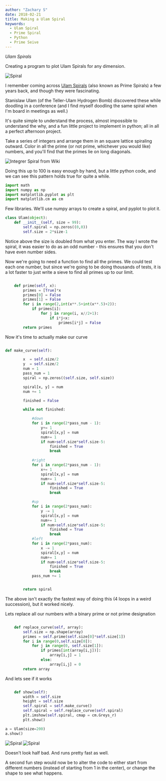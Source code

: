 ```yaml
---
author: "Zachary S"
date: 2018-02-21
title: Making a Ulam Spiral
keywords:
  - Ulam Spiral
  - Prime Spiral
  - Python
  - Prime Seive
---
```


*Ulam Spirals*

Creating a program to plot Ulam Spirals for any dimension.

![Spiral](/img/Spiral1.jpg)

I remember coming across [Ulam Spirals](https://en.wikipedia.org/wiki/Ulam_spiral) (also known as Prime Spirals) a few years back, and though they were fascinating.  

Stanislaw Ulam (of the Teller-Ulam Hydrogen Bomb) discovered these while doodling in a conference (and I find myself doodling the same spiral when I'm board in meetings as well.)

It's quite simple to understand the process, almost impossible to understand the why, and a fun little project to implement in python; all in all a perfect afternoon project.


Take a series of integers and arrange them in an square lattice spiraling outward.  Color in all the prime (or not prime, whichever you would like) numbers, and you'll find that the primes lie on long diagonals.


![Integrer Spiral from Wiki](/img/Ulam.jpg)


Doing this up to 100 is easy enough by hand, but a little python code, and we can see this pattern holds true for quite a while.


```python
import math
import numpy as np
import matplotlib.pyplot as plt
import matplotlib.cm as cm
```

Few libraries.  We'll use numpy arrays to create a spiral, and pyplot to plot it.

```python
class Ulam(object):
	def __init__(self, size = 99):
		self.spiral = np.zeros((0,0))
		self.size = 2*size-1
```

Notice above the size is doubled from what you enter.  The way I wrote the spiral, it was easier to do as an odd number - this ensures that you don't have even number sides.

Now we're going to need a function to find all the primes.  We could test each one number, but since we're going to be doing thousands of tests, it is a lot faster to just write a sieve to find all primes up to our limit.


```python

	def prime(self, x):
		primes = [True]*x
		primes[0] = False
		primes[1] = False
		for i in range(2,int(x**.5+int(x**.5)+2)):
			if primes[i]:
				for j in range(i, x//2+1):
					if i*j<x:
						primes[i*j] = False
		return primes

```

Now it's time to actually make our curve

```python

def make_curve(self):

		x  = self.size/2
		y  = self.size/2
		num = 1
		pass_num = 1
		spiral = np.zeros((self.size, self.size))

		spiral[x, y] = num
		num += 1

		finished = False

		while not finished:

			#down
			for i in range(2*pass_num - 1):
				y+= 1
				spiral[x,y] = num
				num+= 1
				if num>self.size*self.size-5:
					finished = True
					break
			
			#right
			for i in range(2*pass_num - 1):
				x+= 1
				spiral[x,y] = num
				num+= 1
				if num>self.size*self.size-5:
					finished = True
					break

			#up
			for i in range(2*pass_num):
				y -= 1
				spiral[x,y] = num
				num+= 1
				if num>self.size*self.size-5:
					finished = True
					break
			#left
			for i in range(2*pass_num):
				x -= 1
				spiral[x,y] = num
				num+= 1
				if num>self.size*self.size-5:
					finished = True
					break
			pass_num += 1


		return spiral
```

The above isn't exactly the fastest way of doing this (4 loops in a weird succession), but it worked nicely.

Lets replace all our numbers with a binary prime or not prime designation

```python

	def replace_curve(self, array):
		self.size = np.shape(array)
		primes = self.prime(self.size[0]*self.size[1])
		for i in range(0,self.size[0]):
			for j in range(0, self.size[1]):
				if primes[int(array[i,j])]:
					array[i,j] = 1
				else:
					array[i,j] = 0
		return array
```


And lets see if it works

```python

	def show(self):
		width = self.size
		height = self.size
		self.spiral = self.make_curve()
		self.spiral = self.replace_curve(self.spiral)	
		plt.imshow(self.spiral, cmap = cm.Greys_r)
		plt.show()

a = Ulam(size=200)
a.show()
```

![Spiral](/img/spiral2.jpg)
![Spiral](/img/Spiral5.jpg)


Doesn't look half bad.  And runs pretty fast as well.

A second fun step would now be to alter the code to either start from different numbers (instead of starting from 1 in the center), or change the shape to see what happens.